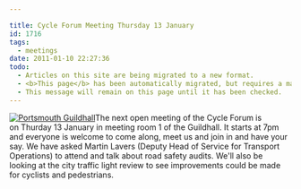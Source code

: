 ```yaml
---

title: Cycle Forum Meeting Thursday 13 January
id: 1716
tags:
  - meetings
date: 2011-01-10 22:27:36
todo:
  - Articles on this site are being migrated to a new format.
  - <b>This page</b> has been automatically migrated, but requires a manual check-&amp;-tune to ensure the format and links all work as expected.
  - This message will remain on this page until it has been checked.
---
```


[![](http://www.pompeybug.co.uk/wp-content/uploads/2011/01/Portsmouth-Guildhall-150x150.jpg "Portsmouth Guildhall")](/assets/Portsmouth-Guildhall.jpg)The next open meeting of the Cycle Forum is on Thurday 13 January in meeting room 1 of the Guildhall. It starts at 7pm and everyone is welcome to come along, meet us and join in and have your say. We have asked Martin Lavers (Deputy Head of Service for Transport Operations) to attend and talk about road safety audits. We'll also be looking at the city traffic light review to see improvements could be made for cyclists and pedestrians.